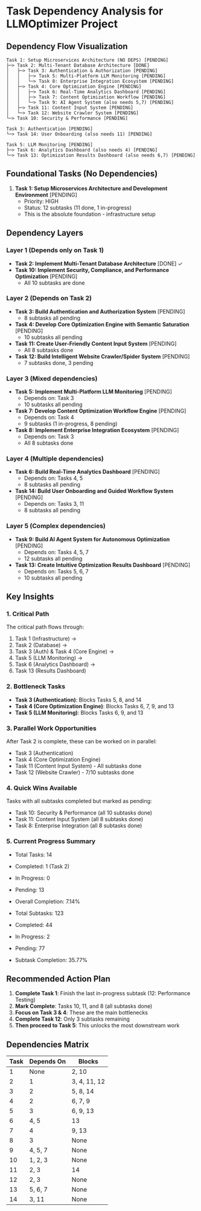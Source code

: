 # Task Dependency Analysis for LLMOptimizer Project

## Dependency Flow Visualization

```
Task 1: Setup Microservices Architecture (NO DEPS) [PENDING]
├─> Task 2: Multi-Tenant Database Architecture [DONE]
│   ├─> Task 3: Authentication & Authorization [PENDING]
│   │   ├─> Task 5: Multi-Platform LLM Monitoring [PENDING]
│   │   └─> Task 8: Enterprise Integration Ecosystem [PENDING]
│   ├─> Task 4: Core Optimization Engine [PENDING]
│   │   ├─> Task 6: Real-Time Analytics Dashboard [PENDING]
│   │   ├─> Task 7: Content Optimization Workflow [PENDING]
│   │   └─> Task 9: AI Agent System (also needs 5,7) [PENDING]
│   ├─> Task 11: Content Input System [PENDING]
│   └─> Task 12: Website Crawler System [PENDING]
└─> Task 10: Security & Performance [PENDING]

Task 3: Authentication [PENDING]
└─> Task 14: User Onboarding (also needs 11) [PENDING]

Task 5: LLM Monitoring [PENDING]
├─> Task 6: Analytics Dashboard (also needs 4) [PENDING]
└─> Task 13: Optimization Results Dashboard (also needs 6,7) [PENDING]
```

## Foundational Tasks (No Dependencies)

1. **Task 1: Setup Microservices Architecture and Development Environment** [PENDING]
   - Priority: HIGH
   - Status: 12 subtasks (11 done, 1 in-progress)
   - This is the absolute foundation - infrastructure setup

## Dependency Layers

### Layer 1 (Depends only on Task 1)
- **Task 2: Implement Multi-Tenant Database Architecture** [DONE] ✓
- **Task 10: Implement Security, Compliance, and Performance Optimization** [PENDING]
  - All 10 subtasks are done

### Layer 2 (Depends on Task 2)
- **Task 3: Build Authentication and Authorization System** [PENDING]
  - 8 subtasks all pending
- **Task 4: Develop Core Optimization Engine with Semantic Saturation** [PENDING]
  - 10 subtasks all pending
- **Task 11: Create User-Friendly Content Input System** [PENDING]
  - All 8 subtasks done
- **Task 12: Build Intelligent Website Crawler/Spider System** [PENDING]
  - 7 subtasks done, 3 pending

### Layer 3 (Mixed dependencies)
- **Task 5: Implement Multi-Platform LLM Monitoring** [PENDING]
  - Depends on: Task 3
  - 10 subtasks all pending
- **Task 7: Develop Content Optimization Workflow Engine** [PENDING]
  - Depends on: Task 4
  - 9 subtasks (1 in-progress, 8 pending)
- **Task 8: Implement Enterprise Integration Ecosystem** [PENDING]
  - Depends on: Task 3
  - All 8 subtasks done

### Layer 4 (Multiple dependencies)
- **Task 6: Build Real-Time Analytics Dashboard** [PENDING]
  - Depends on: Tasks 4, 5
  - 8 subtasks all pending
- **Task 14: Build User Onboarding and Guided Workflow System** [PENDING]
  - Depends on: Tasks 3, 11
  - 8 subtasks all pending

### Layer 5 (Complex dependencies)
- **Task 9: Build AI Agent System for Autonomous Optimization** [PENDING]
  - Depends on: Tasks 4, 5, 7
  - 12 subtasks all pending
- **Task 13: Create Intuitive Optimization Results Dashboard** [PENDING]
  - Depends on: Tasks 5, 6, 7
  - 10 subtasks all pending

## Key Insights

### 1. Critical Path
The critical path flows through:
1. Task 1 (Infrastructure) → 
2. Task 2 (Database) → 
3. Task 3 (Auth) & Task 4 (Core Engine) →
4. Task 5 (LLM Monitoring) →
5. Task 6 (Analytics Dashboard) →
6. Task 13 (Results Dashboard)

### 2. Bottleneck Tasks
- **Task 3 (Authentication)**: Blocks Tasks 5, 8, and 14
- **Task 4 (Core Optimization Engine)**: Blocks Tasks 6, 7, 9, and 13
- **Task 5 (LLM Monitoring)**: Blocks Tasks 6, 9, and 13

### 3. Parallel Work Opportunities
After Task 2 is complete, these can be worked on in parallel:
- Task 3 (Authentication)
- Task 4 (Core Optimization Engine)
- Task 11 (Content Input System) - All subtasks done
- Task 12 (Website Crawler) - 7/10 subtasks done

### 4. Quick Wins Available
Tasks with all subtasks completed but marked as pending:
- Task 10: Security & Performance (all 10 subtasks done)
- Task 11: Content Input System (all 8 subtasks done)
- Task 8: Enterprise Integration (all 8 subtasks done)

### 5. Current Progress Summary
- Total Tasks: 14
- Completed: 1 (Task 2)
- In Progress: 0
- Pending: 13
- Overall Completion: 7.14%

- Total Subtasks: 123
- Completed: 44
- In Progress: 2
- Pending: 77
- Subtask Completion: 35.77%

## Recommended Action Plan

1. **Complete Task 1**: Finish the last in-progress subtask (12: Performance Testing)
2. **Mark Complete**: Tasks 10, 11, and 8 (all subtasks done)
3. **Focus on Task 3 & 4**: These are the main bottlenecks
4. **Complete Task 12**: Only 3 subtasks remaining
5. **Then proceed to Task 5**: This unlocks the most downstream work

## Dependencies Matrix

| Task | Depends On | Blocks |
|------|------------|--------|
| 1 | None | 2, 10 |
| 2 | 1 | 3, 4, 11, 12 |
| 3 | 2 | 5, 8, 14 |
| 4 | 2 | 6, 7, 9 |
| 5 | 3 | 6, 9, 13 |
| 6 | 4, 5 | 13 |
| 7 | 4 | 9, 13 |
| 8 | 3 | None |
| 9 | 4, 5, 7 | None |
| 10 | 1, 2, 3 | None |
| 11 | 2, 3 | 14 |
| 12 | 2, 3 | None |
| 13 | 5, 6, 7 | None |
| 14 | 3, 11 | None |